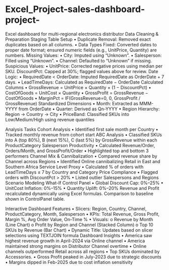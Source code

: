 # Excel_Project-sales-dashboard-project-
Excel dashboard for multi-regional electronics distributor
Data Cleaning & Preparation
Staging Table Setup
• 	Duplicate Removal: Removed exact duplicates based on all columns.
• 	Data Types Fixed: Converted dates to proper date format; ensured numeric fields (e.g., UnitPrice, Quantity) are numbers.
Missing Values:
• 	City: Imputed using “Unknown”.
• 	Salesperson: Filled using “Unknown”.
• 	Channel: Defaulted to “Unknown” if missing.
Suspicious Values:
• 	UnitPrice: Corrected negative prices using median per SKU.
DiscountPct: Capped at 30%; flagged values above for review.
Date Logic:
•	RequiredDate < OrderDate: Imputed RequiredDate as OrderDate + 7 days.
•	LeadTimeDays: Calculated as RequiredDate − OrderDate
Calculated Columns
•	GrossRevenue = UnitPrice × Quantity × (1 − DiscountPct)
•	CostOfGoods = UnitCost × Quantity
•	GrossProfit = GrossRevenue − CostOfGoods
•	MarginPct = IF(GrossRevenue=0, 0, GrossProfit / GrossRevenue)
Standardized Dimensions
•	Month: Extracted as MMM-YYYY from OrderDate
•	Quarter: Derived as Qn-YYYY
•	Region Hierarchy: Region → Country → City
•	PriceBand: Classified SKUs into Low/Medium/High using revenue quantiles

Analysis Tasks
Cohort Analysis
•	Identified first sale month per Country
•	Tracked monthly revenue from cohort start
ABC Analysis
•	Classified SKUs into A (top 80%), B (next 15%), C (last 5%) by GrossRevenue within each ProductCategory
Salesperson Productivity
•	Calculated Revenue/Order, Orders/Month, and GrossProfit/Order
•	Highlighted top and bottom 3 performers
Channel Mix & Cannibalization
•	Compared revenue share by Channel across Regions
•	Identified Online cannibalizing Retail in East and Southern Africa
Service Level Proxy
•	Calculated % of orders with LeadTimeDays ≤ 7 by Country and Category
Price Compliance
•	Flagged orders with DiscountPct > 20%
•	Listed outlier Salespersons and Regions
Scenario Modeling
What-If Control Panel
•	Global Discount Cap: 0%–25%
•	UnitCost Inflation: 0%–15%
•	Quantity Uplift: 0%–20%
Revenue and Profit recalculated dynamically using Excel formulas. Comparison to baseline shown in ControlPanel table.


Interactive Dashboard
Features
•	Slicers: Region, Country, Channel, ProductCategory, Month, Salesperson
•	KPIs: Total Revenue, Gross Profit, Margin %, Avg Order Value, On-Time %
•	Visuals:
o	Revenue by Month (Line Chart)
o	Profit by Region and Channel (Stacked Column)
o	Top 10 SKUs by Revenue (Bar Chart)
•	Dynamic Title: Updates based on slicer selections using TEXTJOIN formula
Dashboard Insights
•	America saw highest revenue growth in April-2024 via Online channel
•	America maintained strong margins on Distributor Channel overtime
•	Online channels outperformed Retail across all regions
•	Top SKUs dominated by Accessories.
•	Gross Profit peaked in July-2023 due to strategic discounts
•	Margins dipped in Feb-2025 due to cost inflation sensitivity

